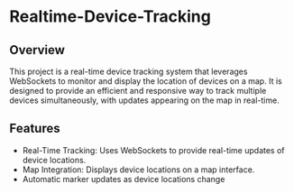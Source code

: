 # Realtime-Device-Tracking

## Overview
This project is a real-time device tracking system that leverages WebSockets to monitor and display the location of devices on a map. It is designed to provide an efficient and responsive way to track multiple devices simultaneously, with updates appearing on the map in real-time.

## Features
- Real-Time Tracking: Uses WebSockets to provide real-time updates of device locations.
- Map Integration: Displays device locations on a map interface.
- Automatic marker updates as device locations change
